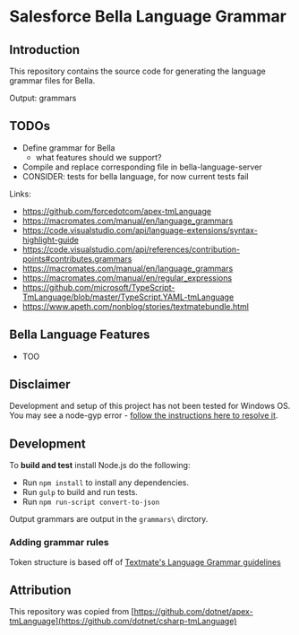 # Salesforce Bella Language Grammar

## Introduction

This repository contains the source code for generating the language grammar files for Bella.

Output: grammars

## TODOs

* Define grammar for Bella
  * what features should we support?
* Compile and replace corresponding file in bella-language-server
* CONSIDER: tests for bella language, for now current tests fail

Links:

* https://github.com/forcedotcom/apex-tmLanguage
* https://macromates.com/manual/en/language_grammars
* https://code.visualstudio.com/api/language-extensions/syntax-highlight-guide
* https://code.visualstudio.com/api/references/contribution-points#contributes.grammars
* https://macromates.com/manual/en/language_grammars
* https://macromates.com/manual/en/regular_expressions
* https://github.com/microsoft/TypeScript-TmLanguage/blob/master/TypeScript.YAML-tmLanguage
* https://www.apeth.com/nonblog/stories/textmatebundle.html

## Bella Language Features

* TOO

## Disclaimer

Development and setup of this project has not been tested for Windows OS. You may see a node-gyp error - [follow the instructions here to resolve it](https://github.com/nodejs/node-gyp/blob/master/README.md).

## Development

To **build and test** install Node.js do the following:

- Run `npm install` to install any dependencies.
- Run `gulp` to build and run tests.
- Run `npm run-script convert-to-json`

Output grammars are output in the `grammars\` dirctory.

### Adding grammar rules

Token structure is based off of [Textmate's Language Grammar guidelines](https://manual.macromates.com/en/language_grammars)

## Attribution

This repository was copied from [https://github.com/dotnet/apex-tmLanguage](https://github.com/dotnet/csharp-tmLanguage)
